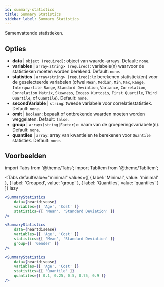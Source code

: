 ```yaml
---
id: summary-statistics 
title: Summary Statistics
sidebar_label: Summary Statistics
---
```


Samenvattende statistieken.

## Opties

* __data__ | `object (required)`: object van waarde-arrays. Default: `none`.
* __variables__ | `array<string> (required)`: variabele(n) waarvoor de statistieken moeten worden berekend. Default: `none`.
* __statistics__ | `array<string> (required)`: te berekenen statistiek(en) voor de geselecteerde variabelen (ofwel `Mean`, `Median`, `Min`, `Max`, `Range`, `Interquartile Range`, `Standard Deviation`, `Variance`, `Correlation`, `Correlation Matrix`, `Skewness`, `Excess Kurtosis`, `First Quartile`, `Third Quartile`, of `Quantile`). Default: `none`.
* __secondVariable__ | `string`: tweede variabele voor correlatiestatistiek. Default: `none`.
* __omit__ | `boolean`: bepaalt of ontbrekende waarden moeten worden weggelaten. Default: `false`.
* __group__ | `array<(string|Factor)>`: naam van de groeperingsvariabele(n). Default: `none`.
* __quantiles__ | `array`: array van kwantielen te berekenen voor `Quantile` statistiek. Default: `none`.


## Voorbeelden

import Tabs from '@theme/Tabs';
import TabItem from '@theme/TabItem';

<Tabs
    defaultValue="minimal"
    values={[
        { label: 'Minimal', value: 'minimal' },
        { label: 'Grouped', value: 'group' },
        { label: 'Quantiles', value: 'quantiles' }
    ]}
    lazy
>

<TabItem value="minimal">

```jsx live
<SummaryStatistics 
    data={heartdisease} 
    variables={[ 'Age', 'Cost' ]}
    statistics={[ 'Mean', 'Standard Deviation' ]}
/>
```

</TabItem>

<TabItem value="group" >

```jsx live
<SummaryStatistics 
    data={heartdisease} 
    variables={[ 'Age', 'Cost' ]}
    statistics={[ 'Mean', 'Standard Deviation' ]}
    group={[ 'Gender' ]}
/>
```
</TabItem>

<TabItem value="quantiles">

```jsx live
<SummaryStatistics 
    data={heartdisease} 
    variables={[ 'Age', 'Cost' ]}
    statistics={[ 'Quantile' ]}
    quantiles={[ 0.1, 0.25, 0.5, 0.75, 0.9 ]}
/>
```

</TabItem>

</Tabs>
